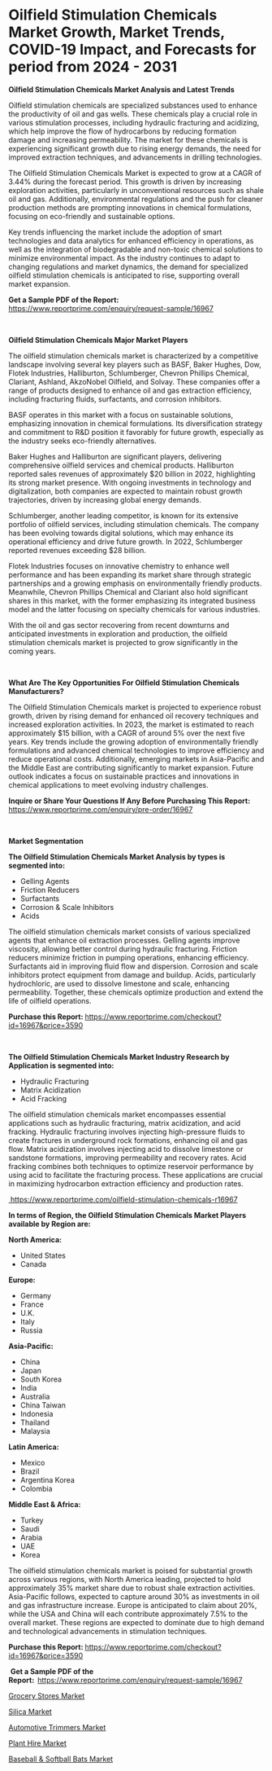 <p><h1>Oilfield Stimulation Chemicals Market Growth, Market Trends, COVID-19 Impact, and Forecasts for period from 2024 - 2031</h1></p><p><strong>Oilfield Stimulation Chemicals Market Analysis and Latest Trends</strong></p>
<p><p>Oilfield stimulation chemicals are specialized substances used to enhance the productivity of oil and gas wells. These chemicals play a crucial role in various stimulation processes, including hydraulic fracturing and acidizing, which help improve the flow of hydrocarbons by reducing formation damage and increasing permeability. The market for these chemicals is experiencing significant growth due to rising energy demands, the need for improved extraction techniques, and advancements in drilling technologies.</p><p>The Oilfield Stimulation Chemicals Market is expected to grow at a CAGR of 3.44% during the forecast period. This growth is driven by increasing exploration activities, particularly in unconventional resources such as shale oil and gas. Additionally, environmental regulations and the push for cleaner production methods are prompting innovations in chemical formulations, focusing on eco-friendly and sustainable options.</p><p>Key trends influencing the market include the adoption of smart technologies and data analytics for enhanced efficiency in operations, as well as the integration of biodegradable and non-toxic chemical solutions to minimize environmental impact. As the industry continues to adapt to changing regulations and market dynamics, the demand for specialized oilfield stimulation chemicals is anticipated to rise, supporting overall market expansion.</p></p>
<p><strong>Get a Sample PDF of the Report:&nbsp;</strong> <a href="https://www.reportprime.com/enquiry/request-sample/16967?utm_campaign=5&utm_medium=2&utm_source=Github&utm_content=ia&utm_term=24112024&utm_id=oilfield-stimulation-chemicals">https://www.reportprime.com/enquiry/request-sample/16967</a></p>
<p>&nbsp;</p>
<p><strong>Oilfield Stimulation Chemicals Major Market Players</strong></p>
<p><p>The oilfield stimulation chemicals market is characterized by a competitive landscape involving several key players such as BASF, Baker Hughes, Dow, Flotek Industries, Halliburton, Schlumberger, Chevron Phillips Chemical, Clariant, Ashland, AkzoNobel Oilfield, and Solvay. These companies offer a range of products designed to enhance oil and gas extraction efficiency, including fracturing fluids, surfactants, and corrosion inhibitors.</p><p>BASF operates in this market with a focus on sustainable solutions, emphasizing innovation in chemical formulations. Its diversification strategy and commitment to R&D position it favorably for future growth, especially as the industry seeks eco-friendly alternatives.</p><p>Baker Hughes and Halliburton are significant players, delivering comprehensive oilfield services and chemical products. Halliburton reported sales revenues of approximately $20 billion in 2022, highlighting its strong market presence. With ongoing investments in technology and digitalization, both companies are expected to maintain robust growth trajectories, driven by increasing global energy demands.</p><p>Schlumberger, another leading competitor, is known for its extensive portfolio of oilfield services, including stimulation chemicals. The company has been evolving towards digital solutions, which may enhance its operational efficiency and drive future growth. In 2022, Schlumberger reported revenues exceeding $28 billion.</p><p>Flotek Industries focuses on innovative chemistry to enhance well performance and has been expanding its market share through strategic partnerships and a growing emphasis on environmentally friendly products. Meanwhile, Chevron Phillips Chemical and Clariant also hold significant shares in this market, with the former emphasizing its integrated business model and the latter focusing on specialty chemicals for various industries.</p><p>With the oil and gas sector recovering from recent downturns and anticipated investments in exploration and production, the oilfield stimulation chemicals market is projected to grow significantly in the coming years.</p></p>
<p>&nbsp;</p>
<p><strong>What Are The Key Opportunities For Oilfield Stimulation Chemicals Manufacturers?</strong></p>
<p><p>The Oilfield Stimulation Chemicals market is projected to experience robust growth, driven by rising demand for enhanced oil recovery techniques and increased exploration activities. In 2023, the market is estimated to reach approximately $15 billion, with a CAGR of around 5% over the next five years. Key trends include the growing adoption of environmentally friendly formulations and advanced chemical technologies to improve efficiency and reduce operational costs. Additionally, emerging markets in Asia-Pacific and the Middle East are contributing significantly to market expansion. Future outlook indicates a focus on sustainable practices and innovations in chemical applications to meet evolving industry challenges.</p></p>
<p><strong>Inquire or Share Your Questions If Any Before Purchasing This Report:</strong> <a href="https://www.reportprime.com/enquiry/pre-order/16967?utm_campaign=5&utm_medium=2&utm_source=Github&utm_content=ia&utm_term=24112024&utm_id=oilfield-stimulation-chemicals">https://www.reportprime.com/enquiry/pre-order/16967</a></p>
<p>&nbsp;</p>
<p><strong>Market Segmentation</strong></p>
<p><strong>The Oilfield Stimulation Chemicals Market Analysis by types is segmented into:</strong></p>
<p><ul><li>Gelling Agents</li><li>Friction Reducers</li><li>Surfactants</li><li>Corrosion & Scale Inhibitors</li><li>Acids</li></ul></p>
<p><p>The oilfield stimulation chemicals market consists of various specialized agents that enhance oil extraction processes. Gelling agents improve viscosity, allowing better control during hydraulic fracturing. Friction reducers minimize friction in pumping operations, enhancing efficiency. Surfactants aid in improving fluid flow and dispersion. Corrosion and scale inhibitors protect equipment from damage and buildup. Acids, particularly hydrochloric, are used to dissolve limestone and scale, enhancing permeability. Together, these chemicals optimize production and extend the life of oilfield operations.</p></p>
<p><strong>Purchase this Report:&nbsp;</strong><a href="https://www.reportprime.com/checkout?id=16967&price=3590&utm_campaign=5&utm_medium=2&utm_source=Github&utm_content=ia&utm_term=24112024&utm_id=oilfield-stimulation-chemicals">https://www.reportprime.com/checkout?id=16967&price=3590</a></p>
<p>&nbsp;</p>
<p><strong>The Oilfield Stimulation Chemicals Market Industry Research by Application is segmented into:</strong></p>
<p><ul><li>Hydraulic Fracturing</li><li>Matrix Acidization</li><li>Acid Fracking</li></ul></p>
<p><p>The oilfield stimulation chemicals market encompasses essential applications such as hydraulic fracturing, matrix acidization, and acid fracking. Hydraulic fracturing involves injecting high-pressure fluids to create fractures in underground rock formations, enhancing oil and gas flow. Matrix acidization involves injecting acid to dissolve limestone or sandstone formations, improving permeability and recovery rates. Acid fracking combines both techniques to optimize reservoir performance by using acid to facilitate the fracturing process. These applications are crucial in maximizing hydrocarbon extraction efficiency and production rates.</p></p>
<p><a href="https://www.reportprime.com/oilfield-stimulation-chemicals-r16967?utm_campaign=5&utm_medium=2&utm_source=Github&utm_content=ia&utm_term=24112024&utm_id=oilfield-stimulation-chemicals">&nbsp;https://www.reportprime.com/oilfield-stimulation-chemicals-r16967</a></p>
<p><strong>In terms of Region, the Oilfield Stimulation Chemicals Market Players available by Region are:</strong></p>
<p>
    <p> <strong> North America: </strong>
        <ul>
            <li>United States</li>
            <li>Canada</li>
        </ul>
        </p> 
    <p> <strong> Europe: </strong>
        <ul>
            <li>Germany</li>
            <li>France</li>
            <li>U.K.</li>
            <li>Italy</li>
            <li>Russia</li>
        </ul>
        </p> 
    <p> <strong> Asia-Pacific: </strong>
        <ul>
            <li>China</li>
            <li>Japan</li>
            <li>South Korea</li>
            <li>India</li>
            <li>Australia</li>
            <li>China Taiwan</li>
            <li>Indonesia</li>
            <li>Thailand</li>
            <li>Malaysia</li>
        </ul>
        </p> 
    <p> <strong> Latin America: </strong>
        <ul>
            <li>Mexico</li>
            <li>Brazil</li>
            <li>Argentina Korea</li>
            <li>Colombia</li>
        </ul>
        </p> 
    <p> <strong> Middle East & Africa: </strong>
        <ul>
            <li>Turkey</li>
            <li>Saudi</li>
            <li>Arabia</li>
            <li>UAE</li>
            <li>Korea</li>
        </ul>
    </p>
    </p>
<p><p>The oilfield stimulation chemicals market is poised for substantial growth across various regions, with North America leading, projected to hold approximately 35% market share due to robust shale extraction activities. Asia-Pacific follows, expected to capture around 30% as investments in oil and gas infrastructure increase. Europe is anticipated to claim about 20%, while the USA and China will each contribute approximately 7.5% to the overall market. These regions are expected to dominate due to high demand and technological advancements in stimulation techniques.</p></p>
<p><strong>Purchase this Report: </strong><a href="https://www.reportprime.com/checkout?id=16967&price=3590&utm_campaign=5&utm_medium=2&utm_source=Github&utm_content=ia&utm_term=24112024&utm_id=oilfield-stimulation-chemicals">https://www.reportprime.com/checkout?id=16967&price=3590</a></p>
<p>&nbsp;<strong>Get a Sample PDF of the Report:&nbsp;&nbsp;</strong><a href="https://www.reportprime.com/enquiry/request-sample/16967?utm_campaign=5&utm_medium=2&utm_source=Github&utm_content=ia&utm_term=24112024&utm_id=oilfield-stimulation-chemicals">https://www.reportprime.com/enquiry/request-sample/16967</a></p>
<p><strong></strong></p>
<p><p><a href="https://issuu.com/reportprime-2/docs/grocery-stores-market-size-2030.ppt_4bbb26f39f98ad?utm_campaign=5&utm_medium=2&utm_source=Github&utm_content=ia&utm_term=24112024&utm_id=oilfield-stimulation-chemicals">Grocery Stores Market</a></p><p><a href="https://github.com/GroverBarry/Market-Research-Report-List-7/blob/main/silica-market.md?utm_campaign=5&utm_medium=2&utm_source=Github&utm_content=ia&utm_term=24112024&utm_id=oilfield-stimulation-chemicals">Silica Market</a></p><p><a href="https://www.linkedin.com/pulse/automotive-trimmers-market-trends-focusing-insight-forecast-2pw3e?utm_campaign=5&utm_medium=2&utm_source=Github&utm_content=ia&utm_term=24112024&utm_id=oilfield-stimulation-chemicals">Automotive Trimmers Market</a></p><p><a href="https://issuu.com/reportprime-2/docs/plant-hire-market-size-2030.pptx_9859051db87302?utm_campaign=5&utm_medium=2&utm_source=Github&utm_content=ia&utm_term=24112024&utm_id=oilfield-stimulation-chemicals">Plant Hire Market</a></p><p><a href="https://www.linkedin.com/pulse/exploring-baseball-softball-bats-market-dynamics-global-trends-zkrvc?utm_campaign=5&utm_medium=2&utm_source=Github&utm_content=ia&utm_term=24112024&utm_id=oilfield-stimulation-chemicals">Baseball & Softball Bats Market</a></p></p>